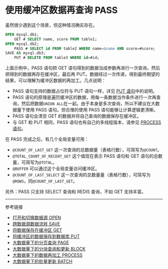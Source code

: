 # 使用缓冲区数据再查询 PASS

虽然很少遇到这个场景，但这种情况确实存在。

```sql
OPEN mysql.db1;
    GET # SELECT name, score FROM table1;
OPEN mysql.db2;
    PASS # SELECT id FROM table2 WHERE name=&name AND score=#score;
SAVE AS mysql.db3;
    PUT # DELETE FROM table3 WHERE id=#id;
```

上面示例中，PASS 语句把 GET 语句得到的数据当成参数再进行一次查询，然后把得到的数据再存在缓冲区，最后再 PUT。数据经过一次传递，得到最终期望的结果，可以理解为缓冲区数据的再加工。几点说明：

* PASS 语句支持的数据占位符与 PUT 语句一样，详见 [PUT 语句](/pql/put.md)中的说明。
* PASS 语句的原理是遍历缓冲区的数据，用每一条数据当作条件进行一次再查询，然后把数据`UNION ALL`在一起。由于本身是多次查询，所以不建议在大数据量下使用 PASS 语句。但合理的使用 PASS 语句能够让计算逻辑更清晰。
* PASS 语句会清空 GET 的数据并将自己查询的数据保存在缓冲区。
* 与 GET 和 PUT 相同，PASS 语句也有自己的多线程版本，请参见 [PROCESS 语句](/pql/process.md)。

在 PASS 完成之后，有几个全局变量可用：

* `@COUNT_OF_LAST_GET` 这一次查询的总数据量（表格行数），可简写为`@COUNT`。
* `@TOTAL_COUNT_OF_RECENT_GET` 这个值现在表示 PASS 语句和 GET 语句的总数量，可简写为`@TOTAL`。
* `@BUFFER` 可以通过这个全局变量访问缓冲区。
* `@COUNT_OF_LAST_SELECT` 这一次查询的总数量量（表格行数），可简写为`@ROWS`，同`@COUNT_OF_LAST_GET`。

另外：PASS 只支持 SELECT 查询和 REDIS 查询，不如 GET 支持丰富。

---
参考链接

* [打开和切换数据源 OPEN](/pql/open.md)
* [跨数据源数据流转 SAVE](/pql/save.md)
* [将数据保存在缓冲区 GET](/pql/get.md)
* [将缓冲区的数据保存到数据库 PUT](/pql/put.md)
* [大数据量下的分页查询 PAGE](/pql/page.md)
* [大数据量下的分块查询和更新 BLOCK](/pql/block.md)
* [大数据量下的数据再加工 PROCESS](/pql/process.md)
* [大数据量下的批量更新 BATCH](/pql/batch.md)